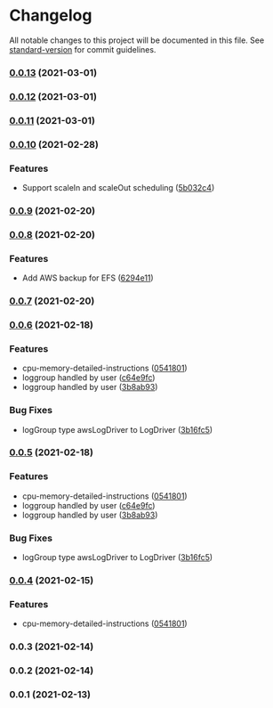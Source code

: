 # Changelog

All notable changes to this project will be documented in this file. See [standard-version](https://github.com/conventional-changelog/standard-version) for commit guidelines.

### [0.0.13](https://github.com/gotodeploy/cdk-valheim/compare/v0.0.12...v0.0.13) (2021-03-01)

### [0.0.12](https://github.com/gotodeploy/cdk-valheim/compare/v0.0.11...v0.0.12) (2021-03-01)

### [0.0.11](https://github.com/gotodeploy/cdk-valheim/compare/v0.0.10...v0.0.11) (2021-03-01)

### [0.0.10](https://github.com/gotodeploy/cdk-valheim/compare/v0.0.9...v0.0.10) (2021-02-28)


### Features

* Support scaleIn and scaleOut scheduling ([5b032c4](https://github.com/gotodeploy/cdk-valheim/commit/5b032c4a13fdcef4b3853b826c976fc54b64b139))

### [0.0.9](https://github.com/gotodeploy/cdk-valheim/compare/v0.0.8...v0.0.9) (2021-02-20)

### [0.0.8](https://github.com/gotodeploy/cdk-valheim/compare/v0.0.7...v0.0.8) (2021-02-20)


### Features

* Add AWS backup for EFS ([6294e11](https://github.com/gotodeploy/cdk-valheim/commit/6294e116ef4aac87235c49e415621407ee69bc65))

### [0.0.7](https://github.com/gotodeploy/cdk-valheim/compare/v0.0.6...v0.0.7) (2021-02-20)

### [0.0.6](https://github.com/gotodeploy/cdk-valheim/compare/v0.0.3...v0.0.6) (2021-02-18)


### Features

* cpu-memory-detailed-instructions ([0541801](https://github.com/gotodeploy/cdk-valheim/commit/054180160c0f2d2f279dfd39cc33823f3bc70ad9))
* loggroup handled by user ([c64e9fc](https://github.com/gotodeploy/cdk-valheim/commit/c64e9fc2ed9844c5da10ab0e6fc83c465132e1a3))
* loggroup handled by user ([3b8ab93](https://github.com/gotodeploy/cdk-valheim/commit/3b8ab93d3c80ee53b1e41ecaeefd43afc3159d4b))


### Bug Fixes

* logGroup type awsLogDriver to LogDriver ([3b16fc5](https://github.com/gotodeploy/cdk-valheim/commit/3b16fc5c035bd41f0cfdf9d1b165616694f0e055))

### [0.0.5](https://github.com/gotodeploy/cdk-valheim/compare/v0.0.3...v0.0.5) (2021-02-18)


### Features

* cpu-memory-detailed-instructions ([0541801](https://github.com/gotodeploy/cdk-valheim/commit/054180160c0f2d2f279dfd39cc33823f3bc70ad9))
* loggroup handled by user ([c64e9fc](https://github.com/gotodeploy/cdk-valheim/commit/c64e9fc2ed9844c5da10ab0e6fc83c465132e1a3))
* loggroup handled by user ([3b8ab93](https://github.com/gotodeploy/cdk-valheim/commit/3b8ab93d3c80ee53b1e41ecaeefd43afc3159d4b))


### Bug Fixes

* logGroup type awsLogDriver to LogDriver ([3b16fc5](https://github.com/gotodeploy/cdk-valheim/commit/3b16fc5c035bd41f0cfdf9d1b165616694f0e055))

### [0.0.4](https://github.com/gotodeploy/cdk-valheim/compare/v0.0.3...v0.0.4) (2021-02-15)


### Features

* cpu-memory-detailed-instructions ([0541801](https://github.com/gotodeploy/cdk-valheim/commit/054180160c0f2d2f279dfd39cc33823f3bc70ad9))

### 0.0.3 (2021-02-14)

### 0.0.2 (2021-02-14)

### 0.0.1 (2021-02-13)

